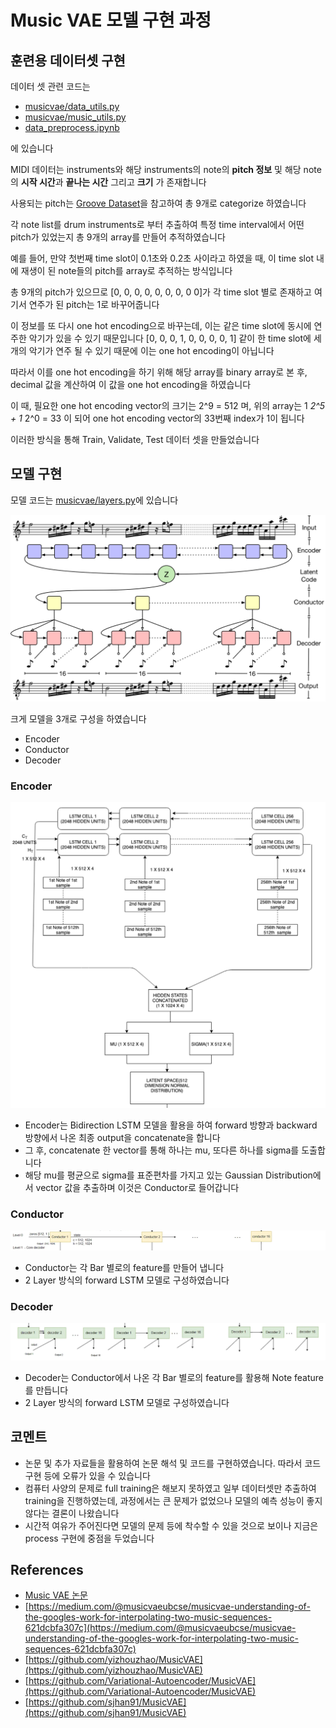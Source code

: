 # Music VAE 모델 구현 과정

## 훈련용 데이터셋 구현

데이터 셋 관련 코드는

- [musicvae/data_utils.py](musicvae/data_utils.py)
- [musicvae/music_utils.py](musicvae/music_utils.py)
- [data_preprocess.ipynb](./data_preprocess.ipynb)

에 있습니다

MIDI 데이터는 instruments와 해당 instruments의 note의 **pitch 정보** 및 해당 note의 **시작 시간**과 **끝나는 시간** 그리고 **크기** 가 존재합니다

사용되는 pitch는 [Groove Dataset](https://magenta.tensorflow.org/datasets/groove)을 참고하여 총 9개로 categorize 하였습니다

각 note list를 drum instruments로 부터 추출하여 특정 time interval에서 어떤 pitch가 있었는지 총 9개의 array를 만들어 추적하였습니다

예를 들어, 만약 첫번째 time slot이 0.1초와 0.2초 사이라고 하였을 때, 이 time slot 내에 재생이 된 note들의 pitch를 array로 추적하는 방식입니다

총 9개의 pitch가 있으므로 [0, 0, 0, 0, 0, 0, 0, 0 0]가 각 time slot 별로 존재하고 여기서 연주가 된 pitch는 1로 바꾸어줍니다

이 정보를 또 다시 one hot encoding으로 바꾸는데, 이는 같은 time slot에 동시에 연주한 악기가 있을 수 있기 때문입니다 [0, 0, 0, 1, 0, 0, 0, 0, 1] 같이 한 time slot에 세개의 악기가 연주 될 수 있기 때문에 이는 one hot encoding이 아닙니다

따라서 이를 one hot encoding을 하기 위해 해당 array를 binary array로 본 후, decimal 값을 계산하여 이 값을 one hot encoding을 하였습니다

이 때, 필요한 one hot encoding vector의 크기는 2^9 = 512 며, 위의 array는 1 *2^5 + 1* 2^0 = 33 이 되어 one hot encoding vector의 33번째 index가 1이 됩니다

이러한 방식을 통해 Train, Validate, Test 데이터 셋을 만들었습니다

## 모델 구현

모델 코드는 [musicvae/layers.py](musicvae/layers.py)에 있습니다

![architecture](imgs/music_vae_arch.png)

크게 모델을 3개로 구성을 하였습니다

- Encoder
- Conductor
- Decoder

### Encoder

![Encoder](imgs/encoder.png)

- Encoder는 Bidirection LSTM 모델을 활용을 하여 forward 방향과 backward 방향에서 나온 최종 output을 concatenate을 합니다
- 그 후, concatenate 한 vector를 통해 하나는 mu, 또다른 하나를 sigma를 도출합니다
- 해당 mu를 평균으로 sigma를 표준편차를 가지고 있는 Gaussian Distribution에서 vector 값을 추출하며 이것은 Conductor로 들어갑니다

### Conductor

![Conductor](imgs/conductor.png)

- Conductor는 각 Bar 별로의 feature를 만들어 냅니다
- 2 Layer 방식의 forward LSTM 모델로 구성하였습니다

### Decoder

![Decoder](imgs/decoder.png)

- Decoder는 Conductor에서 나온 각 Bar 별로의 feature를 활용해 Note feature를 만듭니다
- 2 Layer 방식의 forward LSTM 모델로 구성하였습니다

## 코멘트

- 논문 및 추가 자료들을 활용하여 논문 해석 및 코드를 구현하였습니다. 따라서 코드 구현 등에 오류가 있을 수 있습니다
- 컴퓨터 사양의 문제로 full training은 해보지 못하였고 일부 데이터셋만 추출하여 training을 진행하였는데, 과정에서는 큰 문제가 없었으나 모델의 예측 성능이 좋지 않다는 결론이 나왔습니다
- 시간적 여유가 주어진다면 모델의 문제 등에 착수할 수 있을 것으로 보이나 지금은 process 구현에 중점을 두었습니다

## References

- [Music VAE 논문](https://arxiv.org/pdf/1803.05428.pdf)
- [https://medium.com/@musicvaeubcse/musicvae-understanding-of-the-googles-work-for-interpolating-two-music-sequences-621dcbfa307c](https://medium.com/@musicvaeubcse/musicvae-understanding-of-the-googles-work-for-interpolating-two-music-sequences-621dcbfa307c)
- [https://github.com/yizhouzhao/MusicVAE](https://github.com/yizhouzhao/MusicVAE)
- [https://github.com/Variational-Autoencoder/MusicVAE](https://github.com/Variational-Autoencoder/MusicVAE)
- [https://github.com/sjhan91/MusicVAE](https://github.com/sjhan91/MusicVAE)
